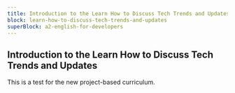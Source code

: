 ```yaml
---
title: Introduction to the Learn How to Discuss Tech Trends and Updates
block: learn-how-to-discuss-tech-trends-and-updates
superBlock: a2-english-for-developers
---
```


## Introduction to the Learn How to Discuss Tech Trends and Updates

This is a test for the new project-based curriculum.
